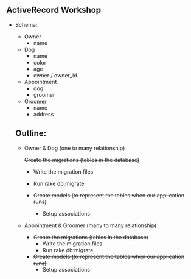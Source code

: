 ## ActiveRecord Workshop

* Schema:

  * Owner
    * name
  * Dog
    * name
    * color
    * age
    * owner / owner_id
  * Appointment
    * dog
    * groomer
  * Groomer
    * name
    * address

  ## Outline:

  * Owner & Dog (one to many relationship)

    ~~Create the migrations (tables in the database)~~

    * Write the migration files
    * Run rake db:migrate 

    * ~~Create models (to represent the tables when our application runs)~~
      * Setup associations

  * Appointment & Groomer (many to many relationship)

    - ~~Create the migrations (tables in the database)~~
      - Write the migration files
      - Run rake db:migrate 
    - ~~Create models (to represent the tables when our application runs)~~
      - Setup associations